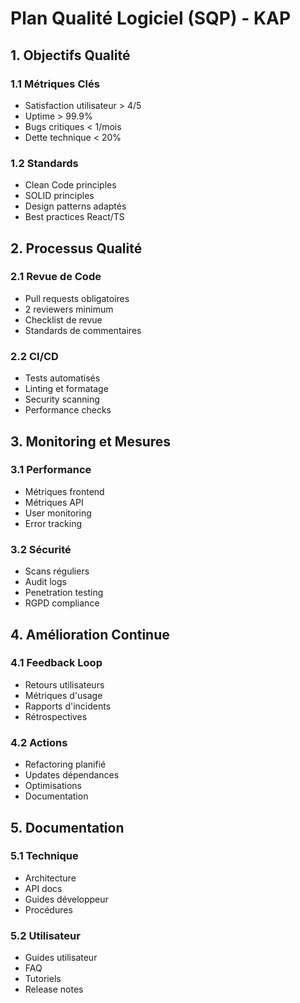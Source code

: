 
# Plan Qualité Logiciel (SQP) - KAP

## 1. Objectifs Qualité

### 1.1 Métriques Clés
- Satisfaction utilisateur > 4/5
- Uptime > 99.9%
- Bugs critiques < 1/mois
- Dette technique < 20%

### 1.2 Standards
- Clean Code principles
- SOLID principles
- Design patterns adaptés
- Best practices React/TS

## 2. Processus Qualité

### 2.1 Revue de Code
- Pull requests obligatoires
- 2 reviewers minimum
- Checklist de revue
- Standards de commentaires

### 2.2 CI/CD
- Tests automatisés
- Linting et formatage
- Security scanning
- Performance checks

## 3. Monitoring et Mesures

### 3.1 Performance
- Métriques frontend
- Métriques API
- User monitoring
- Error tracking

### 3.2 Sécurité
- Scans réguliers
- Audit logs
- Penetration testing
- RGPD compliance

## 4. Amélioration Continue

### 4.1 Feedback Loop
- Retours utilisateurs
- Métriques d'usage
- Rapports d'incidents
- Rétrospectives

### 4.2 Actions
- Refactoring planifié
- Updates dépendances
- Optimisations
- Documentation

## 5. Documentation

### 5.1 Technique
- Architecture
- API docs
- Guides développeur
- Procédures

### 5.2 Utilisateur
- Guides utilisateur
- FAQ
- Tutoriels
- Release notes
